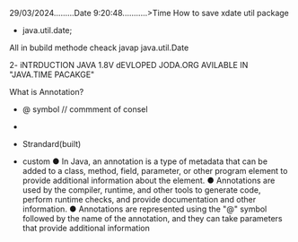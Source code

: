 29/03/2024.........Date
9:20:48...........>Time
How to save 
xdate util package
- java.util.date;

All in bubild methode cheack   javap java.util.Date


2- iNTRDUCTION JAVA 1.8V
dEVLOPED JODA.ORG AVILABLE IN "JAVA.TIME PACAKGE"



What is Annotation?
- @ symbol  // commment of consel

-
- Strandard(built)
- custom
● In Java, an annotation is a type of metadata that can be added to a class, 
method, field, parameter, or other program element to provide additional 
information about the element. 
● Annotations are used by the compiler, runtime, and other tools to generate 
code, perform runtime checks, and provide documentation and other 
information.
● Annotations are represented using the "@" symbol followed by the name of the 
annotation, and they can take parameters that provide additional information